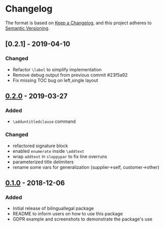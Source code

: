 # Changelog

The format is based on [Keep a Changelog][keepachangelog-v1.0.0], and this
project adheres to [Semantic Versioning][semver-v2.0.0].

## [0.2.1] - 2019-04-10
### Changed

 - Refactor `\label` to simplify implementation
 - Remove debug output from previous commit #23f5a92
 - Fix missing TOC bug on left,single layout

## [0.2.0] - 2019-03-27
### Added
- `\adduntitledclause` command

### Changed
- refactored signature block
- enabled `enumerate` inside `\addtext`
- wrap `addtext` in `sloppypar` to fix line overruns
- parameterized title delimiters
- rename some vars for generalization (supplier->self, customer->other)

## [0.1.0] - 2018-12-06
### Added
- Initial release of bilinguallegal package
- README to inform users on how to use this package
- GDPR example and screenshots to demonstrate the package's use

[0.1.0]: https://github.com/asabina-de/bilinguallegal/releases/tag/v0.1.0
[0.2.0]: https://github.com/asabina-de/bilinguallegal/releases/tag/v0.2.0

[keepachangelog-v1.0.0]: https://keepachangelog.com/en/1.0.0/
[semver-v2.0.0]: https://semver.org/spec/v2.0.0.html
